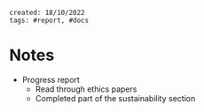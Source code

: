 ```
created: 18/10/2022
tags: #report, #docs
```

# Notes
- Progress report
  - Read through ethics papers
  - Completed part of the sustainability section
